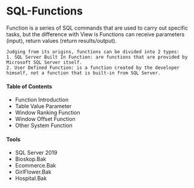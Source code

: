 # SQL-Functions

Function is a series of SQL commands that are used to carry out specific tasks, but the difference with View is Functions can receive parameters (input), return values ​​(return results/output).

	Judging from its origins, functions can be divided into 2 types:
	1. SQL Server Built In Function: are functions that are provided by Microsoft SQL Server itself.
	2. User Defined Function: is a function created by the developer himself, not a function that is built-in from SQL Server.

#### Table of Contents
- Function Introduction
- Table Value Parameter
- Window Ranking Function
- Window Offset Function
- Other System Function

#### Tools
- SQL Server 2019
- Bioskop.Bak
- Ecommerce.Bak
- GirlFlower.Bak
- Hospital.Bak
